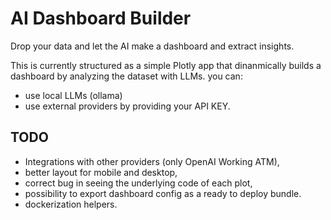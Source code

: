 # AI Dashboard Builder

Drop your data and let the AI make a dashboard and extract insights.

This is currently structured as a simple Plotly app that dinanmically builds a dashboard by analyzing the dataset with LLMs. you can:
- use local LLMs (ollama)
- use external providers by providing your API KEY.

## TODO

- Integrations with other providers (only OpenAI Working ATM),
- better layout for mobile and desktop,
- correct bug in seeing the underlying code of each plot,
- possibility to export dashboard config as a ready to deploy bundle.
- dockerization helpers.
